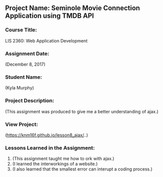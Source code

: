 ## Project Name:  Seminole Movie Connection Application using TMDB API

### Course Title:
LIS 2360:  Web Application Development

### Assignment Date:  
(December 8, 2017)

### Student Name:  
(Kyla Murphy)

### Project Description:
(This assignment was produced to give me a better understanding of ajax.)

### View Project:
(https://knm16f.github.io/lesson8_ajax/..)

### Lessons Learned in the Assignment:
1. (This assignment taught me how to ork with ajax.)
2. (I learned the interworkings of a website.)
3. (I also learned that the smallest error can interupt a coding process.)
